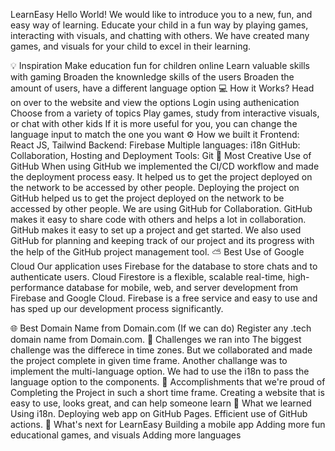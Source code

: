 LearnEasy
Hello World! We would like to introduce you to a new, fun, and easy way of learning. Educate your child in a fun way by playing games, interacting with visuals, and chatting with others. We have created many games, and visuals for your child to excel in their learning.

💡 Inspiration
Make education fun for children online
Learn valuable skills with gaming
Broaden the knownledge skills of the users
Broaden the amount of users, have a different language option
💻 How it Works?
Head on over to the website and view the options
Login using authenication
Choose from a variety of topics
Play games, study from interactive visuals, or chat with other kids
If it is more useful for you, you can change the language input to match the one you want
⚙️ How we built it
Frontend: React JS, Tailwind
Backend: Firebase
Multiple languages: i18n
GitHub: Collaboration, Hosting and Deployment
Tools: Git
🤝 Most Creative Use of GitHub
When using GitHub we implemented the CI/CD workflow and made the deployment process easy. It helped us to get the project deployed on the network to be accessed by other people.
Deploying the project on GitHub helped us to get the project deployed on the network to be accessed by other people.
We are using GitHub for Collaboration. GitHub makes it easy to share code with others and helps a lot in collaboration. GitHub makes it easy to set up a project and get started.
We also used GitHub for planning and keeping track of our project and its progress with the help of the GitHub project management tool.
⛅ Best Use of Google Cloud
Our application uses Firebase for the database to store chats and to authenticate users. Cloud Firestore is a flexible, scalable real-time, high-performance database for mobile, web, and server development from Firebase and Google Cloud. Firebase is a free service and easy to use and has sped up our development process significantly.

🌐 Best Domain Name from Domain.com (If we can do)
Register any .tech domain name from Domain.com.
🧠 Challenges we ran into
The biggest challenge was the differece in time zones. But we collaborated and made the project complete in given time frame.
Another challange was to implement the multi-language option. We had to use the i18n to pass the language option to the components.
🏅 Accomplishments that we're proud of
Completing the Project in such a short time frame.
Creating a website that is easy to use, looks great, and can help someone learn
📖 What we learned
Using i18n.
Deploying web app on GitHub Pages.
Efficient use of GitHub actions.
🚀 What's next for LearnEasy
Building a mobile app
Adding more fun educational games, and visuals
Adding more languages
